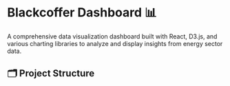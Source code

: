 # Blackcoffer Dashboard 📊

A comprehensive data visualization dashboard built with React, D3.js, and various charting libraries to analyze and display insights from energy sector data.

## 🗂️ Project Structure

